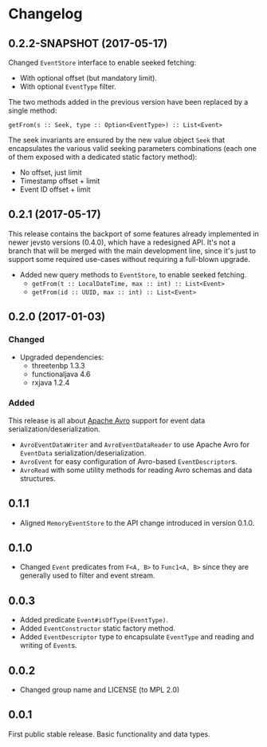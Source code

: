 # Changelog

## 0.2.2-SNAPSHOT (2017-05-17)
Changed `EventStore` interface to enable seeked fetching:

* With optional offset (but mandatory limit).
* With optional `EventType` filter.

The two methods added in the previous version have been replaced by a single method:

    getFrom(s :: Seek, type :: Option<EventType>) :: List<Event>

The seek invariants are ensured by the new value object `Seek` that encapsulates the various valid seeking parameters 
combinations (each one of them exposed with a dedicated static factory method):

* No offset, just limit
* Timestamp offset + limit
* Event ID offset + limit

## 0.2.1 (2017-05-17)
This release contains the backport of some features already implemented in newer jevsto versions (0.4.0), which have a 
redesigned API. It's not a branch that will be merged with the main development line, since it's just to support some 
required use-cases without requiring a full-blown upgrade.

* Added new query methods to `EventStore`, to enable seeked fetching.
    * `getFrom(t :: LocalDateTime, max :: int) :: List<Event>`
    * `getFrom(id :: UUID, max :: int) :: List<Event>`

## 0.2.0 (2017-01-03)
### Changed
* Upgraded dependencies:
    * threetenbp 1.3.3
    * functionaljava 4.6
    * rxjava 1.2.4

### Added
This release is all about [Apache Avro](https://avro.apache.org/) support for event data serialization/deserialization.

* `AvroEventDataWriter` and `AvroEventDataReader` to use Apache Avro for `EventData` serialization/deserialization.
* `AvroEvent` for easy configuration of Avro-based `EventDescriptor`s.
* `AvroRead` with some utility methods for reading Avro schemas and data structures.

## 0.1.1
* Aligned `MemoryEventStore` to the API change introduced in version 0.1.0.

## 0.1.0
* Changed `Event` predicates from `F<A, B>` to `Func1<A, B>` since they are generally used to filter and event stream.

## 0.0.3
* Added predicate `Event#isOfType(EventType)`.
* Added `EventConstructor` static factory method.
* Added `EventDescriptor` type to encapsulate `EventType` and reading and writing of `Event`s.

## 0.0.2
* Changed group name and LICENSE (to MPL 2.0)

## 0.0.1
First public stable release. Basic functionality and data types.
